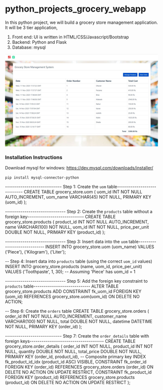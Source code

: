 # python_projects_grocery_webapp
In this python project, we will build a grocery store management application. It will be 3 tier application,
1. Front end: UI is written in HTML/CSS/Javascript/Bootstrap
2. Backend: Python and Flask
3. Database: mysql

![](homepage.JPG)

### Installation Instructions

Download mysql for windows: https://dev.mysql.com/downloads/installer/

`pip install mysql-connector-python`

----------------------------- Step 1: Create the `uom` table-----------------------------
CREATE TABLE grocery_store.uom (
    uom_id INT NOT NULL AUTO_INCREMENT,
    uom_name VARCHAR(45) NOT NULL,
    PRIMARY KEY (uom_id)
);

------------------------------- Step 2: Create the `products` table without a foreign key-----------------------------
CREATE TABLE grocery_store.products (
    product_id INT NOT NULL AUTO_INCREMENT,
    name VARCHAR(100) NOT NULL,
    uom_id INT NOT NULL,
    price_per_unit DOUBLE NOT NULL,
    PRIMARY KEY (product_id)
);

------------------------------- Step 3: Insert data into the `uom` table-----------------------------
INSERT INTO grocery_store.uom (uom_name)
VALUES ('Piece'), ('Kilogram'), ('Liter');

-- Step 4: Insert data into `products` table (using the correct `uom_id` values)
INSERT INTO grocery_store.products (name, uom_id, price_per_unit)
VALUES ('Toothpaste', 1, 30); -- Assuming 'Piece' has uom_id = 1

------------------------------- Step 5: Add the foreign key constraint to `products` table-----------------------------
ALTER TABLE grocery_store.products
ADD CONSTRAINT fk_uom_id
FOREIGN KEY (uom_id)
REFERENCES grocery_store.uom(uom_id)
ON DELETE NO ACTION;

-- Step 6: Create the `orders` table
CREATE TABLE grocery_store.orders (
    order_id INT NOT NULL AUTO_INCREMENT,
    customer_name VARCHAR(100) NOT NULL,
    total DOUBLE NOT NULL,
    datetime DATETIME NOT NULL,
    PRIMARY KEY (order_id)
);

----------------------------- Step 7: Create the `order_details` table with foreign keys--------------------------------------
CREATE TABLE grocery_store.order_details (
    order_id INT NOT NULL,
    product_id INT NOT NULL,
    quantity DOUBLE NOT NULL,
    total_price DOUBLE NOT NULL,
    PRIMARY KEY (order_id, product_id), -- Composite primary key
    INDEX fk_product_id_idx (product_id ASC) VISIBLE,
    CONSTRAINT fk_order_id
        FOREIGN KEY (order_id)
        REFERENCES grocery_store.orders (order_id)
        ON DELETE NO ACTION
        ON UPDATE RESTRICT,
    CONSTRAINT fk_product_id
        FOREIGN KEY (product_id)
        REFERENCES grocery_store.products (product_id)
        ON DELETE NO ACTION
        ON UPDATE RESTRICT
);
